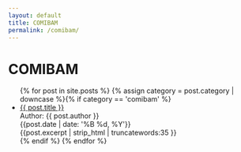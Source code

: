 ```yaml
---
layout: default
title: COMIBAM
permalink: /comibam/
---
```

<h1>COMIBAM</h1>
<ul>
  {% for post in site.posts %}
    {% assign category = post.category | downcase %}{% if category == 'comibam' %}
      <li>
        <a href="{{ post.url }}">{{ post.title }}</a><br>
        Author: {{ post.author }}<br>
        {{post.date | date: '%B %d, %Y'}}<br>
        {{post.excerpt | strip_html | truncatewords:35 }}
      </li>
    {% endif %}
  {% endfor %}
</ul>
